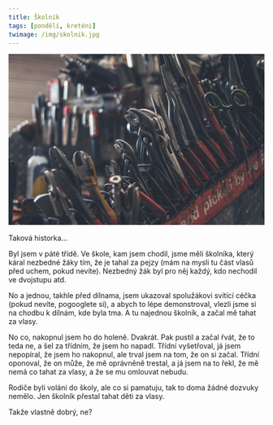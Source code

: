 ```yaml
---
title: Školník
tags: [pondělí, kreténi]
twimage: /img/skolnik.jpg
---
```


![cover](/img/skolnik.jpg)

Taková historka...

Byl jsem v páté třídě. Ve škole, kam jsem chodil, jsme měli školníka, který káral nezbedné žáky tím, že je tahal za pejzy (mám na mysli tu část vlasů před uchem, pokud nevíte). Nezbedný žák byl pro něj každý, kdo nechodil ve dvojstupu atd.

No a jednou, takhle před dílnama, jsem ukazoval spolužákovi svítící céčka (pokud nevíte, pogooglete si), a abych to lépe demonstroval, vlezli jsme si na chodbu k dílnám, kde byla tma. A tu najednou školník, a začal mě tahat za vlasy.

No co, nakopnul jsem ho do holeně. Dvakrát. Pak pustil a začal řvát, že to teda ne, a šel za třídním, že jsem ho napadl. Třídní vyšetřoval, já jsem nepopíral, že jsem ho nakopnul, ale trval jsem na tom, že on si začal. Třídní oponoval, že on může, že mě oprávněně trestal, a já jsem na to řekl, že mě nemá co tahat za vlasy, a že se mu omlouvat nebudu.

Rodiče byli voláni do školy, ale co si pamatuju, tak to doma žádné dozvuky nemělo. Jen školník přestal tahat děti za vlasy. 

Takže vlastně dobrý, ne?